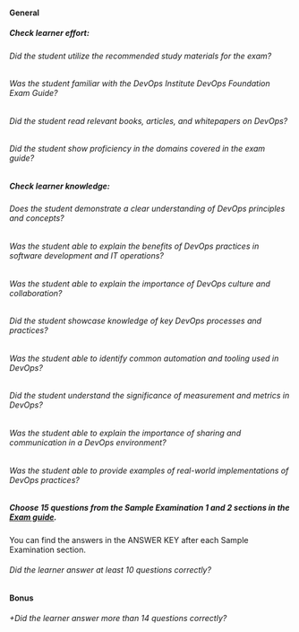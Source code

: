 #### General

##### Check learner effort:

###### Did the student utilize the recommended study materials for the exam?

###### Was the student familiar with the DevOps Institute DevOps Foundation Exam Guide?

###### Did the student read relevant books, articles, and whitepapers on DevOps?

###### Did the student show proficiency in the domains covered in the exam guide?

##### Check learner knowledge:

###### Does the student demonstrate a clear understanding of DevOps principles and concepts?

###### Was the student able to explain the benefits of DevOps practices in software development and IT operations?

###### Was the student able to explain the importance of DevOps culture and collaboration?

###### Did the student showcase knowledge of key DevOps processes and practices?

###### Was the student able to identify common automation and tooling used in DevOps?

###### Did the student understand the significance of measurement and metrics in DevOps?

###### Was the student able to explain the importance of sharing and communication in a DevOps environment?

###### Was the student able to provide examples of real-world implementations of DevOps practices?

##### Choose 15 questions from the Sample Examination 1 and 2 sections in the [Exam guide](https://www.devopsinstitute.com/wp-content/uploads/2021/03/DOFD-v3.3-English-Exam-Study-Guide_01Mar2021.pdf).

You can find the answers in the ANSWER KEY after each Sample Examination section.

###### Did the learner answer at least 10 questions correctly?

#### Bonus

###### +Did the learner answer more than 14 questions correctly?
